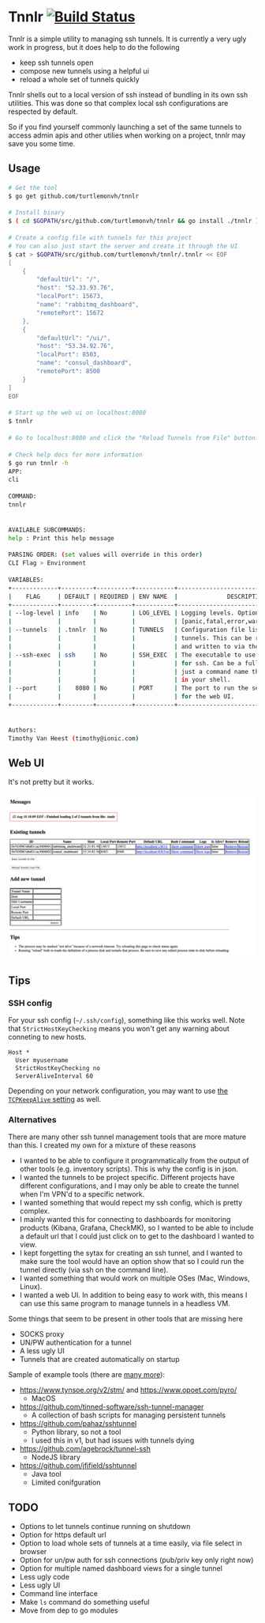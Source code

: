 # Tnnlr [![Build Status](https://travis-ci.org/turtlemonvh/tnnlr.png?branch=master)](https://travis-ci.org/turtlemonvh/tnnlr)

Tnnlr is a simple utility to managing ssh tunnels.  It is currently a very ugly work in progress, but it does help to do the following

* keep ssh tunnels open
* compose new tunnels using a helpful ui
* reload a whole set of tunnels quickly

Tnnlr shells out to a local version of ssh instead of bundling in its own ssh utilities.  This was done so that complex local ssh configurations are respected by default.

So if you find yourself commonly launching a set of the same tunnels to access admin apis and other utilies when working on a project, tnnlr may save you some time.

## Usage

```bash
# Get the tool
$ go get github.com/turtlemonvh/tnnlr

# Install binary
$ ( cd $GOPATH/src/github.com/turtlemonvh/tnnlr && go install ./tnnlr )

# Create a config file with tunnels for this project
# You can also just start the server and create it through the UI
$ cat > $GOPATH/src/github.com/turtlemonvh/tnnlr/.tnnlr << EOF
[
    {
        "defaultUrl": "/", 
        "host": "52.33.93.76", 
        "localPort": 15673, 
        "name": "rabbitmq_dashboard", 
        "remotePort": 15672
    }, 
    {
        "defaultUrl": "/ui/", 
        "host": "53.34.92.76", 
        "localPort": 8503, 
        "name": "consul_dashboard", 
        "remotePort": 8500
    }
]
EOF

# Start up the web ui on localhost:8080
$ tnnlr

# Go to localhost:8080 and click the "Reload Tunnels from File" button.

# Check help docs for more information
$ go run tnnlr -h
APP:
cli

COMMAND:
tnnlr


AVAILABLE SUBCOMMANDS:
help : Print this help message

PARSING ORDER: (set values will override in this order)
CLI Flag > Environment

VARIABLES:
+-------------+---------+----------+-----------+----------------------------------------+
|    FLAG     | DEFAULT | REQUIRED | ENV NAME  |              DESCRIPTION               |
+-------------+---------+----------+-----------+----------------------------------------+
| --log-level | info    | No       | LOG_LEVEL | Logging levels. Options are:           |
|             |         |          |           | [panic,fatal,error,warning,info,debug] |
| --tunnels   | .tnnlr  | No       | TUNNELS   | Configuration file listing             |
|             |         |          |           | tunnels. This can be read from         |
|             |         |          |           | and written to via the web UI.         |
| --ssh-exec  | ssh     | No       | SSH_EXEC  | The executable to use                  |
|             |         |          |           | for ssh. Can be a full path or         |
|             |         |          |           | just a command name that works         |
|             |         |          |           | in your shell.                         |
| --port      |    8080 | No       | PORT      | The port to run the server on          |
|             |         |          |           | for the web UI.                        |
+-------------+---------+----------+-----------+----------------------------------------+


Authors:
Timothy Van Heest (timothy@ionic.com)
```

## Web UI

It's not pretty but it works.

![Alt text](webui.png?raw=true "Web UI")

## Tips

### SSH config

For your ssh config (`~/.ssh/config`), something like this works well.  Note that `StrictHostKeyChecking` means you won't get any warning about conneting to new hosts. 

```
Host *
  User myusername
  StrictHostKeyChecking no
  ServerAliveInterval 60
```

Depending on your network configuration, you may want to use [the `TCPKeepAlive` setting](https://unix.stackexchange.com/questions/34004/how-does-tcp-keepalive-work-in-ssh) as well.

### Alternatives

There are many other ssh tunnel management tools that are more mature than this.  I created my own for a mixture of these reasons

* I wanted to be able to configure it programmatically from the output of other tools (e.g. inventory scripts). This is why the config is in json.
* I wanted the tunnels to be project specific. Different projects have different configurations, and I may only be able to create the tunnel when I'm VPN'd to a specific network.
* I wanted something that would repect my ssh config, which is pretty complex.
* I mainly wanted this for connecting to dashboards for monitoring products (Kibana, Grafana, CheckMK), so I wanted to be able to include a default url that I could just click on to get to the dashboard I wanted to view.
* I kept forgetting the sytax for creating an ssh tunnel, and I wanted to make sure the tool would have an option show that so I could run the tunnel directly (via ssh on the command line).
* I wanted something that would work on multiple OSes (Mac, Windows, Linux).
* I wanted a web UI. In addition to being easy to work with, this means I can use this same program to manage tunnels in a headless VM.

Some things that seem to be present in other tools that are missing here

* SOCKS proxy
* UN/PW authentication for a tunnel
* A less ugly UI
* Tunnels that are created automatically on startup

Sample of example tools (there are [many more](https://github.com/search?q=ssh+tunnel)):

* https://www.tynsoe.org/v2/stm/ and https://www.opoet.com/pyro/
    * MacOS
* https://github.com/tinned-software/ssh-tunnel-manager
    * A collection of bash scripts for managing persistent tunnels
* https://github.com/pahaz/sshtunnel
    * Python library, so not a tool
    * I used this in v1, but had issues with tunnels dying
* https://github.com/agebrock/tunnel-ssh
    * NodeJS library
* https://github.com/jfifield/sshtunnel
    * Java tool
    * Limited conifguration

## TODO

- Options to let tunnels continue running on shutdown
- Option for https default url
- Option to load whole sets of tunnels at a time easily, via file select in browser
- Option for un/pw auth for ssh connections (pub/priv key only right now)
- Option for multiple named dashboard views for a single tunnel
- Less ugly code
- Less ugly UI
- Command line interface
- Make `ls` command do something useful
- Move from dep to go modules
